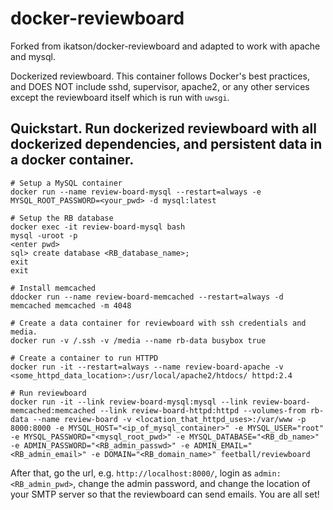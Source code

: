 docker-reviewboard
==================
Forked from ikatson/docker-reviewboard and adapted to work with apache and mysql.

Dockerized reviewboard. This container follows Docker's best practices, and DOES NOT include sshd, supervisor, apache2, or any other services except the reviewboard itself which is run with ```uwsgi```.

## Quickstart. Run dockerized reviewboard with all dockerized dependencies, and persistent data in a docker container.

    # Setup a MySQL container
    docker run --name review-board-mysql --restart=always -e MYSQL_ROOT_PASSWORD=<your_pwd> -d mysql:latest
    
    # Setup the RB database
    docker exec -it review-board-mysql bash
    mysql -uroot -p
    <enter pwd>
    sql> create database <RB_database_name>;
    exit
    exit

    # Install memcached
    ddocker run --name review-board-memcached --restart=always -d memcached memcached -m 4048

    # Create a data container for reviewboard with ssh credentials and media.
    docker run -v /.ssh -v /media --name rb-data busybox true
    
    # Create a container to run HTTPD
    docker run -it --restart=always --name review-board-apache -v <some_httpd_data_location>:/usr/local/apache2/htdocs/ httpd:2.4
    
    # Run reviewboard
    docker run -it --link review-board-mysql:mysql --link review-board-memcached:memcached --link review-board-httpd:httpd --volumes-from rb-data --name review-board -v <location_that_httpd_uses>:/var/www -p 8000:8000 -e MYSQL_HOST="<ip_of_mysql_container>" -e MYSQL_USER="root" -e MYSQL_PASSWORD="<mysql_root_pwd>" -e MYSQL_DATABASE="<RB_db_name>" -e ADMIN_PASSWORD="<RB_admin_passwd>" -e ADMIN_EMAIL="<RB_admin_email>" -e DOMAIN="<RB_domain_name>" feetball/reviewboard

After that, go the url, e.g. ```http://localhost:8000/```, login as ```admin:<RB_admin_pwd>```, change the admin password, and change the location of your SMTP server so that the reviewboard can send emails. You are all set!
